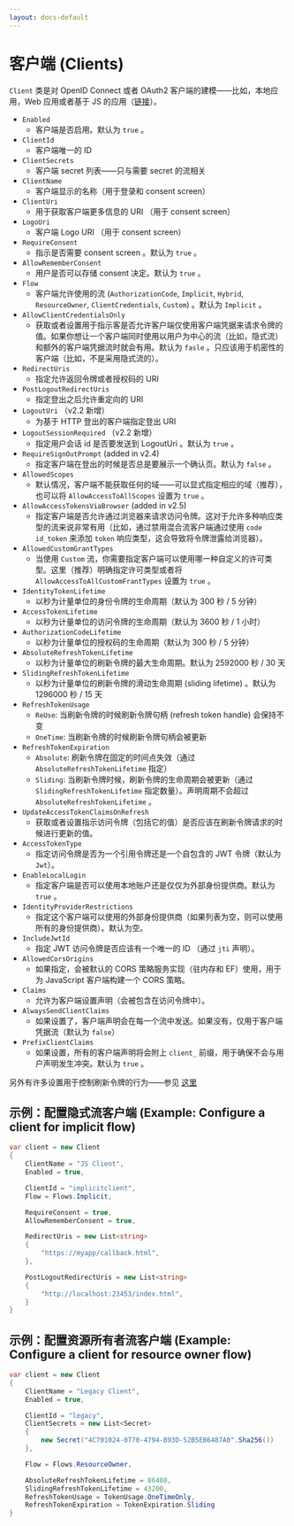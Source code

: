 ```yaml
---
layout: docs-default
---
```


# 客户端 (Clients)

`Client` 类是对 OpenID Connect 或者 OAuth2 客户端的建模——比如，本地应用，Web 应用或者基于 JS 的应用（[链接](https://github.com/IdentityServer/IdentityServer3/blob/master/source/Core/Models/Client.cs)）。

* `Enabled`
    * 客户端是否启用。默认为 `true` 。
* `ClientId`
    * 客户端唯一的 ID
* `ClientSecrets`
    * 客户端 secret 列表——只与需要 secret 的流相关
* `ClientName`
    * 客户端显示的名称（用于登录和 consent screen）
* `ClientUri`
    * 用于获取客户端更多信息的 URI （用于 consent screen）
* `LogoUri`
    * 客户端 Logo URI （用于 consent screen）
* `RequireConsent`
    * 指示是否需要 consent screen 。默认为 `true` 。
* `AllowRememberConsent`
    * 用户是否可以存储 consent 决定。默认为 `true` 。
* `Flow`
    * 客户端允许使用的流 (`AuthorizationCode`, `Implicit`, `Hybrid`, `ResourceOwner`, `ClientCredentials`, `Custom`) 。默认为 `Implicit` 。
* `AllowClientCredentialsOnly `
    * 获取或者设置用于指示客是否允许客户端仅使用客户端凭据来请求令牌的值。如果你想让一个客户端同时使用以用户为中心的流（比如，隐式流）和额外的客户端凭据流时就会有用。默认为 `fasle` 。只应该用于机密性的客户端（比如，不是采用隐式流的）。
* `RedirectUris`
    * 指定允许返回令牌或者授权码的 URI
* `PostLogoutRedirectUris`
    * 指定登出之后允许重定向的 URI
* `LogoutUri` （v2.2 新增）
    * 为基于 HTTP 登出的客户端指定登出 URI
* `LogoutSessionRequired` （v2.2 新增）
    * 指定用户会话 id 是否要发送到 LogoutUri 。默认为 `true` 。
* `RequireSignOutPrompt` (added in v2.4)
    * 指定客户端在登出的时候是否总是要展示一个确认页。默认为 `false` 。
* `AllowedScopes`
    * 默认情况，客户端不能获取任何的域——可以显式指定相应的域（推荐），也可以将 `AllowAccessToAllScopes` 设置为 `true` 。
* `AllowAccessTokensViaBrowser` (added in v2.5)
    * 指定客户端是否允许通过浏览器来请求访问令牌。这对于允许多种响应类型的流来说非常有用（比如，通过禁用混合流客户端通过使用 `code id_token` 来添加 `token` 响应类型，这会导致将令牌泄露给浏览器）。
* `AllowedCustomGrantTypes`
    * 当使用 `Custom` 流，你需要指定客户端可以使用哪一种自定义的许可类型。这里（推荐）明确指定许可类型或者将 `AllowAccessToAllCustomFrantTypes` 设置为 `true` 。
* `IdentityTokenLifetime`
    * 以秒为计量单位的身份令牌的生命周期（默认为 300 秒 / 5 分钟）
* `AccessTokenLifetime`
    * 以秒为计量单位的访问令牌的生命周期（默认为 3600 秒 / 1 小时）
* `AuthorizationCodeLifetime`
    * 以秒为计量单位的授权码的生命周期（默认为 300 秒 / 5 分钟）
* `AbsoluteRefreshTokenLifetime`
    * 以秒为计量单位的刷新令牌的最大生命周期。默认为 2592000 秒 / 30 天
* `SlidingRefreshTokenLifetime`
    * 以秒为计量单位的刷新令牌的滑动生命周期 (sliding lifetime) 。默认为 1296000 秒 / 15 天
* `RefreshTokenUsage`
    * `ReUse`: 当刷新令牌的时候刷新令牌句柄 (refresh token handle) 会保持不变
    * `OneTime`: 当刷新令牌的时候刷新令牌句柄会被更新
* `RefreshTokenExpiration`
    * `Absolute`: 刷新令牌在固定的时间点失效（通过 `AbsoluteRefreshTokenLifetime` 指定）
    * `Sliding`: 当刷新令牌时候，刷新令牌的生命周期会被更新（通过 `SlidingRefreshTokenLifetime` 指定数量）。声明周期不会超过 `AbsoluteRefreshTokenLifetime` 。
* `UpdateAccessTokenClaimsOnRefresh`
    * 获取或者设置指示访问令牌（包括它的值）是否应该在刷新令牌请求的时候进行更新的值。
* `AccessTokenType`
    * 指定访问令牌是否为一个引用令牌还是一个自包含的 JWT 令牌（默认为 `Jwt`）。
* `EnableLocalLogin`
    * 指定客户端是否可以使用本地账户还是仅仅为外部身份提供商。默认为 `true` 。
* `IdentityProviderRestrictions`
    * 指定这个客户端可以使用的外部身份提供商（如果列表为空，则可以使用所有的身份提供商）。默认为空。
* `IncludeJwtId`
    * 指定 JWT 访问令牌是否应该有一个唯一的 ID （通过 `jti` 声明）。
* `AllowedCorsOrigins`
    * 如果指定，会被默认的 CORS 策略服务实现（驻内存和 EF）使用，用于为 JavaScript 客户端构建一个 CORS 策略。
* `Claims`
    * 允许为客户端设置声明（会被包含在访问令牌中）。
* `AlwaysSendClientClaims`
    * 如果设置了，客户端声明会在每一个流中发送。如果没有，仅用于客户端凭据流（默认为 `false`）
* `PrefixClientClaims`
    * 如果设置，所有的客户端声明将会附上 `client_` 前缀，用于确保不会与用户声明发生冲突。默认为 `true` 。

另外有许多设置用于控制刷新令牌的行为——参见 [这里](../advanced/refreshTokens.html)

## 示例：配置隐式流客户端 (Example: Configure a client for implicit flow)

```csharp
var client = new Client
{
    ClientName = "JS Client",
    Enabled = true,

    ClientId = "implicitclient",
    Flow = Flows.Implicit,

    RequireConsent = true,
    AllowRememberConsent = true,

    RedirectUris = new List<string>
    {
        "https://myapp/callback.html",
    },

    PostLogoutRedirectUris = new List<string>
    {
        "http://localhost:23453/index.html",
    }
}
```

## 示例：配置资源所有者流客户端 (Example: Configure a client for resource owner flow)

```csharp
var client = new Client
{
    ClientName = "Legacy Client",
    Enabled = true,

    ClientId = "legacy",
    ClientSecrets = new List<Secret>
    {
        new Secret("4C701024-0770-4794-B93D-52B5EB6487A0".Sha256())
    },

    Flow = Flows.ResourceOwner,

    AbsoluteRefreshTokenLifetime = 86400,
    SlidingRefreshTokenLifetime = 43200,
    RefreshTokenUsage = TokenUsage.OneTimeOnly,
    RefreshTokenExpiration = TokenExpiration.Sliding
}
```
